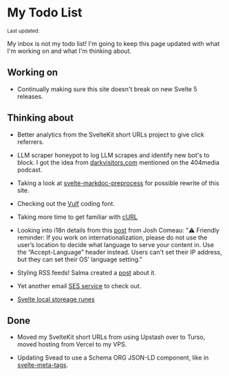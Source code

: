 <script>
  import { DateUpdated, Small } from '$lib/components'
</script>

<!-- cSpell:ignore vulf salma -->

# My Todo List

<Small>
  Last updated: <DateUpdated date="2024-08-18" small="true" />
</Small>

My inbox is not my todo list! I'm going to keep this page updated with
what I'm working on and what I'm thinking about.

## Working on

- Continually making sure this site doesn't break on new Svelte 5
  releases.

## Thinking about

- Better analytics from the SvelteKit short URLs project to give click
  referrers.

- LLM scraper honeypot to log LLM scrapes and identify new bot's to
  block. I got the idea from
  [darkvisitors.com](https://darkvisitors.com/docs/analytics)
  mentioned on the 404media podcast.

- Taking a look at
  [svelte-markdoc-preprocess](https://github.com/TorstenDittmann/svelte-markdoc-preprocess)
  for possible rewrite of this site.

- Checking out the [Vulf](https://ohnotype.co/fonts/vulf) coding font.

- Taking more time to get familiar with
  [cURL](https://www.youtube.com/watch?v=APtOavXTv5M)

- Looking into i18n details from this
  [post](https://x.com/joshwcomeau/status/1759616073773543485?s=46&t=4RSOl8kQCdkHm0U5FcdeaA)
  from Josh Comeau: "⚠️ Friendly reminder: If you work on
  internationalization, please do not use the user’s location to
  decide what language to serve your content in. Use the
  “Accept-Language” header instead. Users can't set their IP address,
  but they can set their OS’ language setting."

- Styling RSS feeds! Salma created a
  [post](https://github.com/whitep4nth3r/mk2-p4nth3rblog/blob/main/src/_css/rss-style.xsl)
  about it.

- Yet another email
  [SES service](https://docs.useplunk.com/guides/setting-up-automation)
  to check out.

- [Svelte local storeage runes](https://www.reddit.com/r/sveltejs/s/mk6d48xK7c)

## Done

- Moved my SvelteKit short URLs from using Upstash over to Turso,
  moved hosting from Vercel to my VPS.

- Updating Svead to use a Schema ORG JSON-LD component, like in
  [svelte-meta-tags](https://github.com/oekazuma/svelte-meta-tags).
